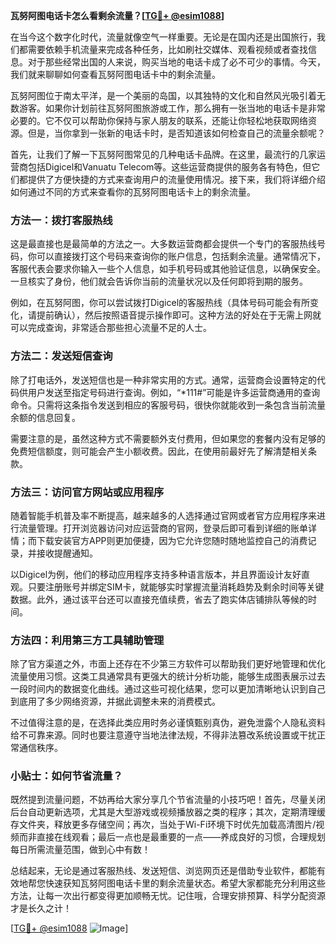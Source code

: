 **瓦努阿图电话卡怎么看剩余流量？[[TG💪+ @esim1088](https://t.me/s/esim1088)]**

在当今这个数字化时代，流量就像空气一样重要。无论是在国内还是出国旅行，我们都需要依赖手机流量来完成各种任务，比如刷社交媒体、观看视频或者查找信息。对于那些经常出国的人来说，购买当地的电话卡成了必不可少的事情。今天，我们就来聊聊如何查看瓦努阿图电话卡中的剩余流量。

瓦努阿图位于南太平洋，是一个美丽的岛国，以其独特的文化和自然风光吸引着无数游客。如果你计划前往瓦努阿图旅游或工作，那么拥有一张当地的电话卡是非常必要的。它不仅可以帮助你保持与家人朋友的联系，还能让你轻松地获取网络资源。但是，当你拿到一张新的电话卡时，是否知道该如何检查自己的流量余额呢？

首先，让我们了解一下瓦努阿图常见的几种电话卡品牌。在这里，最流行的几家运营商包括Digicel和Vanuatu Telecom等。这些运营商提供的服务各有特色，但它们都提供了方便快捷的方式来查询用户的流量使用情况。接下来，我们将详细介绍如何通过不同的方式来查看你的瓦努阿图电话卡上的剩余流量。

### 方法一：拨打客服热线

这是最直接也是最简单的方法之一。大多数运营商都会提供一个专门的客服热线号码，你可以直接拨打这个号码来查询你的账户信息，包括剩余流量。通常情况下，客服代表会要求你输入一些个人信息，如手机号码或其他验证信息，以确保安全。一旦核实了身份，他们就会告诉你当前的流量状况以及任何即将到期的服务。

例如，在瓦努阿图，你可以尝试拨打Digicel的客服热线（具体号码可能会有所变化，请提前确认），然后按照语音提示操作即可。这种方法的好处在于无需上网就可以完成查询，非常适合那些担心流量不足的人士。

### 方法二：发送短信查询

除了打电话外，发送短信也是一种非常实用的方式。通常，运营商会设置特定的代码供用户发送至指定号码进行查询。例如，“*111#”可能是许多运营商通用的查询命令。只需将这条指令发送到相应的客服号码，很快你就能收到一条包含当前流量余额的信息回复。

需要注意的是，虽然这种方式不需要额外支付费用，但如果您的套餐内没有足够的免费短信额度，则可能会产生小额收费。因此，在使用前最好先了解清楚相关条款。

### 方法三：访问官方网站或应用程序

随着智能手机普及率不断提高，越来越多的人选择通过官网或者官方应用程序来进行流量管理。打开浏览器访问对应运营商的官网，登录后即可看到详细的账单详情；而下载安装官方APP则更加便捷，因为它允许您随时随地监控自己的消费记录，并接收提醒通知。

以Digicel为例，他们的移动应用程序支持多种语言版本，并且界面设计友好直观。只要注册账号并绑定SIM卡，就能够实时掌握流量消耗趋势及剩余时间等关键数据。此外，通过该平台还可以直接充值续费，省去了跑实体店铺排队等候的时间。

### 方法四：利用第三方工具辅助管理

除了官方渠道之外，市面上还存在不少第三方软件可以帮助我们更好地管理和优化流量使用习惯。这类工具通常具有更强大的统计分析功能，能够生成图表展示过去一段时间内的数据变化曲线。通过这些可视化结果，您可以更加清晰地认识到自己到底用了多少网络资源，并据此调整未来的消费模式。

不过值得注意的是，在选择此类应用时务必谨慎甄别真伪，避免泄露个人隐私资料给不可靠来源。同时也要注意遵守当地法律法规，不得非法篡改系统设置或干扰正常通信秩序。

### 小贴士：如何节省流量？

既然提到流量问题，不妨再给大家分享几个节省流量的小技巧吧！首先，尽量关闭后台自动更新选项，尤其是大型游戏或视频播放器之类的程序；其次，定期清理缓存文件夹，释放更多存储空间；再次，当处于Wi-Fi环境下时优先加载高清图片/视频而非直接在线观看；最后一点也是最重要的一点——养成良好的习惯，合理规划每日所需流量范围，做到心中有数！

总结起来，无论是通过客服热线、发送短信、浏览网页还是借助专业软件，都能有效地帮您快速获知瓦努阿图电话卡里的剩余流量状态。希望大家都能充分利用这些方法，让每一次出行都变得更加顺畅无忧。记住哦，合理安排预算、科学分配资源才是长久之计！

[[TG💪+ @esim1088](https://t.me/s/esim1088) ![Image](https://i.postimg.cc/4NQfJmqS/Snipaste-2025-05-13-00-14-12.png)]